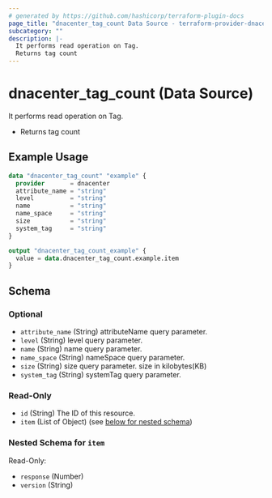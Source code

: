```yaml
---
# generated by https://github.com/hashicorp/terraform-plugin-docs
page_title: "dnacenter_tag_count Data Source - terraform-provider-dnacenter"
subcategory: ""
description: |-
  It performs read operation on Tag.
  Returns tag count
---
```


# dnacenter_tag_count (Data Source)

It performs read operation on Tag.

- Returns tag count

## Example Usage

```terraform
data "dnacenter_tag_count" "example" {
  provider       = dnacenter
  attribute_name = "string"
  level          = "string"
  name           = "string"
  name_space     = "string"
  size           = "string"
  system_tag     = "string"
}

output "dnacenter_tag_count_example" {
  value = data.dnacenter_tag_count.example.item
}
```

<!-- schema generated by tfplugindocs -->
## Schema

### Optional

- `attribute_name` (String) attributeName query parameter.
- `level` (String) level query parameter.
- `name` (String) name query parameter.
- `name_space` (String) nameSpace query parameter.
- `size` (String) size query parameter. size in kilobytes(KB)
- `system_tag` (String) systemTag query parameter.

### Read-Only

- `id` (String) The ID of this resource.
- `item` (List of Object) (see [below for nested schema](#nestedatt--item))

<a id="nestedatt--item"></a>
### Nested Schema for `item`

Read-Only:

- `response` (Number)
- `version` (String)


